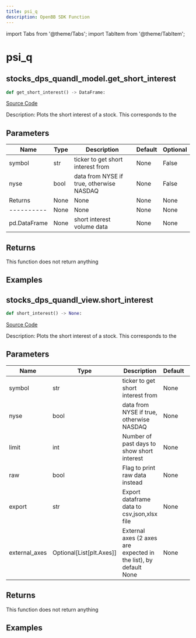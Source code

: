 ```yaml
---
title: psi_q
description: OpenBB SDK Function
---
```


import Tabs from '@theme/Tabs';
import TabItem from '@theme/TabItem';

# psi_q

<Tabs>
<TabItem value="model" label="Model" default>

## stocks_dps_quandl_model.get_short_interest

```python title='openbb_terminal/decorators.py'
def get_short_interest() -> DataFrame:
```
[Source Code](https://github.com/OpenBB-finance/OpenBBTerminal/tree/main/openbb_terminal/decorators.py#L18)

Description: Plots the short interest of a stock. This corresponds to the

## Parameters

| Name | Type | Description | Default | Optional |
| ---- | ---- | ----------- | ------- | -------- |
| symbol | str | ticker to get short interest from | None | False |
| nyse | bool | data from NYSE if true, otherwise NASDAQ | None | False |
| Returns | None | None | None | None |
| ---------- | None | None | None | None |
| pd.DataFrame | None | short interest volume data | None | None |

## Returns

This function does not return anything

## Examples



</TabItem>
<TabItem value="view" label="View">

## stocks_dps_quandl_view.short_interest

```python title='openbb_terminal/decorators.py'
def short_interest() -> None:
```
[Source Code](https://github.com/OpenBB-finance/OpenBBTerminal/tree/main/openbb_terminal/decorators.py#L97)

Description: Plots the short interest of a stock. This corresponds to the

## Parameters

| Name | Type | Description | Default | Optional |
| ---- | ---- | ----------- | ------- | -------- |
| symbol | str | ticker to get short interest from | None | False |
| nyse | bool | data from NYSE if true, otherwise NASDAQ | None | False |
| limit | int | Number of past days to show short interest | None | False |
| raw | bool | Flag to print raw data instead | None | False |
| export | str | Export dataframe data to csv,json,xlsx file | None | False |
| external_axes | Optional[List[plt.Axes]] | External axes (2 axes are expected in the list), by default None | None | True |

## Returns

This function does not return anything

## Examples



</TabItem>
</Tabs>